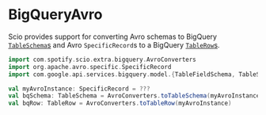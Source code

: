 # BigQueryAvro

Scio provides support for converting Avro schemas to BigQuery [`TableSchema`s](https://developers.google.com/resources/api-libraries/documentation/bigquery/v2/java/latest/com/google/api/services/bigquery/model/TableSchema.html) and Avro `SpecificRecord`s to a BigQuery [`TableRow`s](https://developers.google.com/resources/api-libraries/documentation/bigquery/v2/java/latest/com/google/api/services/bigquery/model/TableRow.html).

```scala mdoc:compile-only
import com.spotify.scio.extra.bigquery.AvroConverters
import org.apache.avro.specific.SpecificRecord
import com.google.api.services.bigquery.model.{TableFieldSchema, TableSchema, TableRow}

val myAvroInstance: SpecificRecord = ???
val bqSchema: TableSchema = AvroConverters.toTableSchema(myAvroInstance.getSchema)
val bqRow: TableRow = AvroConverters.toTableRow(myAvroInstance)
```
